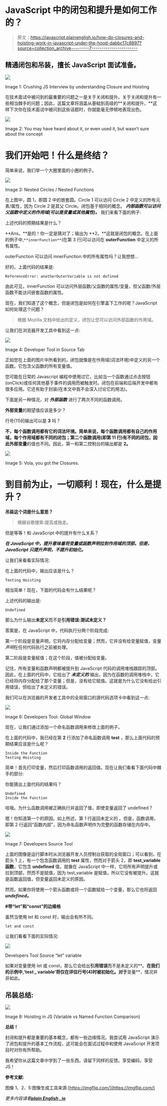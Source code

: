 # JavaScript 中的闭包和提升是如何工作的？

> 原文：<https://javascript.plainenglish.io/how-do-closures-and-hoisting-work-in-javascript-under-the-hood-dabbc17c8897?source=collection_archive---------7----------------------->

## 精通闭包和吊装，擅长 JavaScript 面试准备。

![](img/ba49e9cf86c53c0f387cad6caad477c3.png)

Image 1: Crushing JS Interview by understanding Closure and Hoisting

在技术面试中被问到的最重要的问题之一是关于关闭和提升。关于关闭和提升有一些相当棘手的问题；因此，这篇文章将涵盖从基础到高级的**关闭和提升，**这样下次你在技术面试中被问到这些话题时，你就能毫无停顿地表现出色。

![](img/7a15727df0e809870347667e9e456135.png)

Image 2: You may have heard about it, or even used it, but wasn’t sure about the concept

# **我们开始吧！什么是终结？**

简单来说，我们举一个大圈里面的小圈的例子。

![](img/cc712967672d18f8fb25cf3cd5f8f9c1.png)

Image 3: Nested Circles / Nested Functions

在上图中，圆 1，即圆 2 中的嵌套圆。Circle 1 可以访问 Circle 2 中定义的所有元素/属性，因为 Circle 2 是其父 Circle。闭包基于相同的概念。 ***内部函数可以访问父函数中定义的作用域(可以是变量或其他属性)。*** 我们来看下面的例子:

上述代码的预期结果是什么？

**Ans。**是的！你一定是猜对了；输出为 **2。**这就是闭包的概念。在上面的例子中,` **innerFunction** `(在第 3 行)可以访问在 **outerFunction** 中定义的所有属性。

outerFunction 可以访问 innerFunction 中的所有属性吗？让我想想…

好的，上面代码的结果是:

```
ReferenceError: anotherOuterVariable is not defined
```

由此可见，innerFunction 可以访问外层函数/父函数的属性/变量，但父函数/外层函数不能访问嵌套函数的属性。

现在，我们知道了这个概念，但是闭包是如何在引擎盖下工作的呢？JavaScript 如何处理这个问题？

> 根据 Mozilla 文档中给出的定义，闭包让您可以访问外部函数的作用域。

让我们在浏览器开发工具中看到这一点:

![](img/9abc00cf76573c6b835813dbadde31a9.png)

Image 4: Developer Tool in Source Tab

正如您在上面的图片中所看到的，闭包就像是在作用域(词法环境)中定义的另一个函数。它包含父函数的所有变量值。

您可能在日常的 Javascript 编程中使用过它，比如当一个函数通过点击按钮(onClick)或任何其他基于事件的调用而被触发时。闭包在前端和后端开发中都有很多应用。它还有助于封装(在本文中我不会深入讨论它的用法)。

下面是另一种情况，对 ***外部函数*** 进行了两次不同的函数调用。

**外部变量**的期望值应该是多少？

行号(11)的输出可以是 **3** 吗？

**不，**每个函数调用都有它的词法环境。简单来说，每个函数调用都有自己的作用域，每个作用域都有不同的闭包；第二个函数调用(即第 11 行)有不同的闭包，因此**外部变量**的值也不同。因此，第一和第二控制台的输出都是 **2。**

![](img/2eef2f60de46c3e5d42518c28aff50f2.png)

Image 5: Vola, you got the Closures.

# 到目前为止，一切顺利！现在，什么是提升？

**吊装这个词是什么意思？**

> 根据谷歌搜索:提高或拖走。

但是等等！和 JavaScript 中的提升有什么关系？

***在 JavaScript 中，提升意味着将变量或函数声明拉到作用域的顶部。但是，JavaScript 只提升声明，不提升初始化。***

让我们来看看实际情况:

在上面的代码中，输出应该是什么？

```
Testing Hoisting
```

相当简单！现在，下面的代码会有什么结果呢？

上述代码的输出是:

```
Undefined
```

那么为什么输出**未定义**而不是**引用错误:测试未定义？**

答案是，在 JavaScript 中，代码执行分两个阶段完成:

第一个阶段是变量声明，它将内存分配给变量；然而，它并没有给变量赋值，变量*声明*在任何代码执行之前被处理。

第二阶段是变量赋值；在这个阶段，值被分配给变量。

记住，所有变量和函数声明都被提升到 JavaScript 代码的调用堆栈跟踪的顶部。因此，在上面的代码中，它给出了 ***未定义的*** 输出，因为在函数的调用堆栈中，它已经将内存分配给了那个变量；但是，没有给它赋值。这就是为什么它没有给出引用错误，但给出了未定义的错误。

我们可以在浏览器的开发者工具中的全局窗口的源代码选项卡中看到这一点:

![](img/bc6fcbebf9474a25a5ef228634918835.png)

Image 6: Developers Tool: Global Window

现在，让我们通过添加一个命名函数调用来修改上面的例子。

在上面的代码中，我已经在第 **2** 行添加了命名函数调用 **test** ，那么上面代码的预期结果应该是什么呢？

```
Inside the Function
Testing Hoisting
```

简单！首先打印变量，然后打印函数调用的返回值。现在让我们看看下面代码中棘手的部分:

你能猜出上面代码的结果吗？

```
Undefined
Inside the Function
```

哇哦。为什么函数调用被正确执行并返回了值，即使变量返回了 undefined？

嗯！你知道第一个的原因。如上所述，第 1 行返回未定义的
。但是，函数调用，即第 2 行返回“函数内部”，因为命名函数声明作为完整的函数存储在内存中。

![](img/98937adf658cbc7300ed7324ca5b0706.png)

Image 7: Developers Source Tool

上面的图像是运行脚本时从浏览器开发人员控制台获取的全局窗口；可以看到，在箭头 1 上，有一个包含函数调用的 **test** 属性，然而对于箭头 2，即 **test_variable 函数**，它包含 **undefined** 值，就像在 JavaScript 中一样，它将所有声明提升或拉到顶部，然而不是赋值，因为 test_variable 是赋值，所以它没有被提升。这就是函数返回值，但变量返回未定义的原因。

然而，如果你将使用一个箭头函数或将一个函数赋给一个变量，那么它也将返回 ***undefined。***

**#带“let”和“const”的边缘格**

虽然当使用 let 和 const 时，输出会有所不同。

```
let and const
```

让我们看看下面的实际情况:

![](img/d9a349e024ec623c66b654e98f814988.png)

Developers Tool Source “let” variable

如果对变量使用 let 或 const，那么它会给出**引用错误**而不是未定义的**。**在我们的示例中,‘test _ variable’将仅在评估行号(4)时被初始化。对于**变量**，情况并非如此。

## 吊装总结:

![](img/fec09025bf8ce5dd3442c6cac6de759b.png)

Image 8: Hoisting in JS (Variable vs Named Function Comparison)

**总结！**

封闭和提升都是重要的基本概念，都有一些边缘情况。我尝试用 JavaScript 演示了闭包和提升的基本工作流程，这可能会在面试过程中和使用 JavaScript 开发项目时对你有所帮助。

我希望你从这篇文章中学到了一些东西。请留下同样的反馈。享受编码，享受 JS！

**参考文献:**

图像 1、2、5:图像生成工具来源:[https://imgflip.com/](https://imgflip.com/)

*更多内容请看*[***plain English . io***](http://plainenglish.io/)